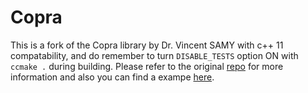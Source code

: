# Copra

This is a fork of the Copra library by Dr. Vincent SAMY with c++ 11 compatability, and do remember to turn `DISABLE_TESTS` option ON with `ccmake .` during building.
Please refer to the original [repo](https://github.com/vsamy/copra) for more information and also you can find a exampe [here](https://vsamy.github.io/en/blog/copra-example-cpp).


